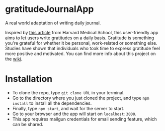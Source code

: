 # gratitudeJournalApp
A real world adaptation of writing daily journal.

Inspired by [this article](https://www.health.harvard.edu/healthbeat/giving-thanks-can-make-you-happier) from Harvard Medical School, this user-friendly app aims to let users write gratitudes on a daily basis. Gratitude is something you're grateful for whether it be personal, work-related or something else. Studies have shown that individuals who took time to express gratitude feel more positive and motivated. You can find more info about this project on the [wiki](https://github.com/akhildhiman/gratitudeJournalApp/wiki/User-Stories).

# Installation
* To clone the repo, type `git clone URL` in your terminal.
* Go to the directory where you just cloned the project, and type `npm install` to install all the dependencies.
* Finally, type `npm start`, and wait for the server to start.
* Go to your browser and the app will start on `localhost:3000`.
* This app requires mailgun credentials for email sending feature, which can be shared.


